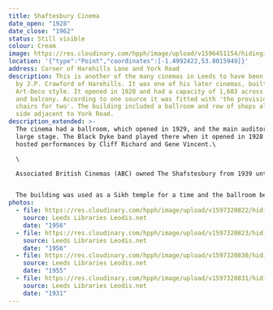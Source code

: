 ```yaml
---
title: Shaftesbury Cinema
date_open: "1928"
date_close: "1962"
status: Still visible
colour: Cream
image: https://res.cloudinary.com/hpph/image/upload/v1596451154/hidinginplainsight/shaftesburycinema.svg
location: '{"type":"Point","coordinates":[-1.4992422,53.8015949]}'
address: Corner of Harehills Lane and York Road
description: This is another of the many cinemas in Leeds to have been designed
  by J.P. Crawford of Harehills. It was one of his later cinemas, built in
  Art-Deco style. It opened in 1928 and had a capacity of 1,603 across stalls
  and balcony. According to one source it was fitted with 'the provision of wide
  chairs for two'. The building included a ballroom and row of shops along the
  side adjacent to York Road.
description_extended: >-
  The cinema had a ballroom, which opened in 1929, and the main auditorium had a
  large stage. The Black Dyke band played there when it opened in 1928. Later it
  hosted performances by Cliff Richard and Gene Vincent.\

  \

  Associated British Cinemas (ABC) owned The Shafstesbury from 1939 until it closed in 1958. It reopened as a casino in 1962 and the main auditorium was also used for bingo. It then returned to screening films  in 1964 after being refurbished, but closed for good in 1975. 


  The building was used as a Sikh temple for a time and the ballroom became a nightclub known as The Starlight Bar. You can still see the facade, which is used as a shop, but it has been somewhat obscured by footbridges that have been built across the York Road.
photos:
  - file: https://res.cloudinary.com/hpph/image/upload/v1597320822/hidinginplainsight/Shaftesbury_Cinema_Leeds_Libraries_3619.jpg
    source: Leeds Libraries Leodis.net
    date: "1956"
  - file: https://res.cloudinary.com/hpph/image/upload/v1597320823/hidinginplainsight/Shaftesbury_Cinema_Leeds_Libraries_3618.jpg
    source: Leeds Libraries Leodis.net
    date: "1956"
  - file: https://res.cloudinary.com/hpph/image/upload/v1597320830/hidinginplainsight/Shaftesbury_Cinema_Leeds_Libraries_4044.jpg
    source: Leeds Libraries Leodis.net
    date: "1955"
  - file: https://res.cloudinary.com/hpph/image/upload/v1597320831/hidinginplainsight/Shaftesbury_Cinema_Leeds_Libraries_2002820_96709842.jpg
    source: Leeds Libraries Leodis.net
    date: "1931"
---
```

